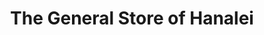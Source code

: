 ---
title: "The General Store of Hanalei"
url: /hanalei/the-general-store-of-hanalei/
shop: Andenken
---
